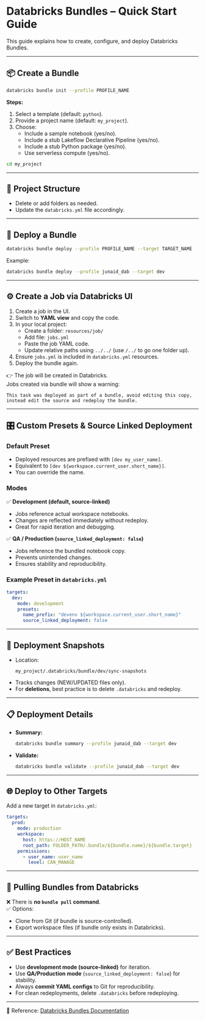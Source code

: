 # Databricks Bundles – Quick Start Guide

This guide explains how to create, configure, and deploy Databricks Bundles.

---

## 📦 Create a Bundle

```bash
databricks bundle init --profile PROFILE_NAME
```

**Steps:**
1. Select a template (default: `python`).
2. Provide a project name (default: `my_project`).
3. Choose:
   - Include a sample notebook (yes/no).
   - Include a stub Lakeflow Declarative Pipeline (yes/no).
   - Include a stub Python package (yes/no).
   - Use serverless compute (yes/no).

```bash
cd my_project
```

---

## 📂 Project Structure

- Delete or add folders as needed.
- Update the `databricks.yml` file accordingly.

---

## 🚀 Deploy a Bundle

```bash
databricks bundle deploy --profile PROFILE_NAME --target TARGET_NAME
```

Example:

```bash
databricks bundle deploy --profile junaid_dab --target dev
```

---

## ⚙️ Create a Job via Databricks UI

1. Create a job in the UI.
2. Switch to **YAML view** and copy the code.
3. In your local project:
   - Create a folder: `resources/job/`
   - Add file: `jobs.yml`
   - Paste the job YAML code.
   - Update relative paths using `../../` (use `/../` to go one folder up).
4. Ensure `jobs.yml` is included in `databricks.yml` resources.
5. Deploy the bundle again.

👉 The job will be created in Databricks.  
Jobs created via bundle will show a warning:

```
This task was deployed as part of a bundle, avoid editing this copy, 
instead edit the source and redeploy the bundle.
```

---

## 🎛️ Custom Presets & Source Linked Deployment

### Default Preset
- Deployed resources are prefixed with `[dev my_user_name]`.
- Equivalent to `[dev ${workspace.current_user.short_name}]`.
- You can override the name.

### Modes
✅ **Development (default, source-linked)**  
- Jobs reference actual workspace notebooks.  
- Changes are reflected immediately without redeploy.  
- Great for rapid iteration and debugging.  

✅ **QA / Production (`source_linked_deployment: false`)**  
- Jobs reference the bundled notebook copy.  
- Prevents unintended changes.  
- Ensures stability and reproducibility.  

### Example Preset in `databricks.yml`

```yaml
targets:
  dev:
    mode: development
    presets:
      name_prefix: "devenv ${workspace.current_user.short_name}"
      source_linked_deployment: false
```

---

## 📸 Deployment Snapshots

- Location:  
  ```
  my_project/.databricks/bundle/dev/sync-snapshots
  ```
- Tracks changes (NEW/UPDATED files only).
- For **deletions**, best practice is to delete `.databricks` and redeploy.

---

## 📋 Deployment Details

- **Summary:**
  ```bash
  databricks bundle summary --profile junaid_dab --target dev
  ```
- **Validate:**
  ```bash
  databricks bundle validate --profile junaid_dab --target dev
  ```

---

## 🌐 Deploy to Other Targets

Add a new target in `databricks.yml`:

```yaml
targets:
  prod:
    mode: production
    workspace:
      host: https://HOST_NAME
      root_path: FOLDER_PATH/.bundle/${bundle.name}/${bundle.target}
    permissions:
      - user_name: user_name
        level: CAN_MANAGE
```

---

## 🔄 Pulling Bundles from Databricks

❌ There is **no `bundle pull` command**.  
✅ Options:
- Clone from Git (if bundle is source-controlled).  
- Export workspace files (if bundle only exists in Databricks).  

---

## ✅ Best Practices

- Use **development mode (source-linked)** for iteration.  
- Use **QA/Production mode** (`source_linked_deployment: false`) for stability.  
- Always **commit YAML configs** to Git for reproducibility.  
- For clean redeployments, delete `.databricks` before redeploying.  

---

📖 Reference: [Databricks Bundles Documentation](https://docs.databricks.com/aws/en/dev-tools/bundles/)
